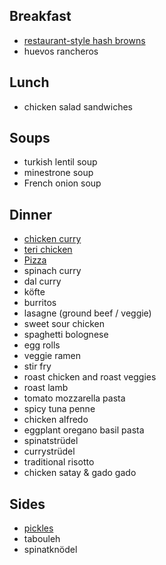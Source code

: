 ## Breakfast
* [restaurant-style hash browns](hash-browns.md)
* huevos rancheros

## Lunch
* chicken salad sandwiches

## Soups
* turkish lentil soup
* minestrone soup
* French onion soup

## Dinner
* [chicken curry](chicken-curry.md)
* [teri chicken](teri-chicken.md)
* [Pizza](pizza.md)
* spinach curry
* dal curry
* köfte
* burritos
* lasagne (ground beef / veggie)
* sweet sour chicken
* spaghetti bolognese
* egg rolls
* veggie ramen
* stir fry
* roast chicken and roast veggies
* roast lamb
* tomato mozzarella pasta
* spicy tuna penne
* chicken alfredo
* eggplant oregano basil pasta
* spinatstrüdel
* currystrüdel
* traditional risotto
* chicken satay & gado gado

## Sides
* [pickles](pickles.md)
* tabouleh
* spinatknödel
